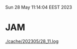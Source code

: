 Sun 28 May 11:14:04 EEST 2023
# JAM
<a href='./cache/202305/28_11.log'>./cache/202305/28_11.log</a>
